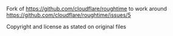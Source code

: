 Fork of https://github.com/cloudflare/roughtime to work around
https://github.com/cloudflare/roughtime/issues/5

Copyright and license as stated on original files
